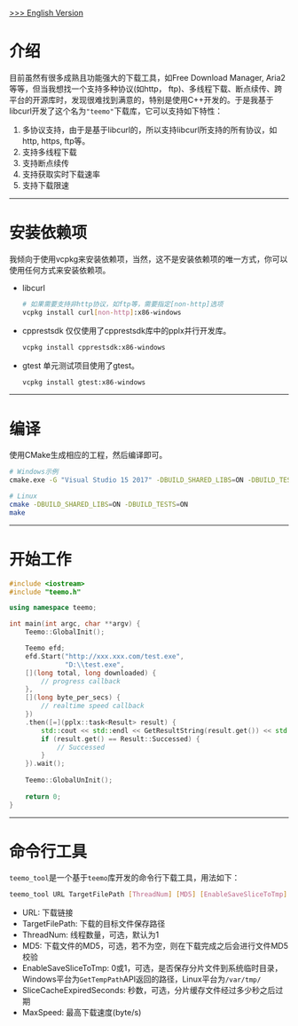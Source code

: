 [ >>> English Version](README.md)

# 介绍
目前虽然有很多成熟且功能强大的下载工具，如Free Download Manager, Aria2等等，但当我想找一个支持多种协议(如http， ftp)、多线程下载、断点续传、跨平台的开源库时，发现很难找到满意的，特别是使用C++开发的。于是我基于libcurl开发了这个名为`"teemo"`下载库，它可以支持如下特性：

1. 多协议支持，由于是基于libcurl的，所以支持libcurl所支持的所有协议，如http, https, ftp等。
2. 支持多线程下载
3. 支持断点续传
4. 支持获取实时下载速率
5. 支持下载限速

---

# 安装依赖项
我倾向于使用vcpkg来安装依赖项，当然，这不是安装依赖项的唯一方式，你可以使用任何方式来安装依赖项。

- libcurl
    ```bash
    # 如果需要支持非http协议，如ftp等，需要指定[non-http]选项
    vcpkg install curl[non-http]:x86-windows
    ```

- cpprestsdk
仅仅使用了cpprestsdk库中的pplx并行开发库。

    ```bash
    vcpkg install cpprestsdk:x86-windows
    ```

- gtest
单元测试项目使用了gtest。

    ```bash
    vcpkg install gtest:x86-windows
    ```

---

# 编译
使用CMake生成相应的工程，然后编译即可。
```bash
# Windows示例
cmake.exe -G "Visual Studio 15 2017" -DBUILD_SHARED_LIBS=ON -DBUILD_TESTS=ON -S %~dp0 -B %~dp0build

# Linux
cmake -DBUILD_SHARED_LIBS=ON -DBUILD_TESTS=ON
make
```

---

# 开始工作
```c++
#include <iostream>
#include "teemo.h"

using namespace teemo;

int main(int argc, char **argv) {
    Teemo::GlobalInit();

    Teemo efd;
    efd.Start("http://xxx.xxx.com/test.exe",
              "D:\\test.exe",
    [](long total, long downloaded) {
        // progress callback
    }, 
    [](long byte_per_secs) {
        // realtime speed callback
    })
    .then([=](pplx::task<Result> result) {
        std::cout << std::endl << GetResultString(result.get()) << std::endl;
        if (result.get() == Result::Successed) {
			// Successed
        }
    }).wait();
	
    Teemo::GlobalUnInit();
	
	return 0;
}
```

---

# 命令行工具
`teemo_tool`是一个基于`teemo`库开发的命令行下载工具，用法如下：

```bash
teemo_tool URL TargetFilePath [ThreadNum] [MD5] [EnableSaveSliceToTmp] [SliceCacheExpiredSeconds] [MaxSpeed]
```

- URL: 下载链接
- TargetFilePath: 下载的目标文件保存路径
- ThreadNum: 线程数量，可选，默认为1
- MD5: 下载文件的MD5，可选，若不为空，则在下载完成之后会进行文件MD5校验
- EnableSaveSliceToTmp: 0或1，可选，是否保存分片文件到系统临时目录，Windows平台为`GetTempPath`API返回的路径，Linux平台为`/var/tmp/`
- SliceCacheExpiredSeconds: 秒数，可选，分片缓存文件经过多少秒之后过期
- MaxSpeed: 最高下载速度(byte/s)
